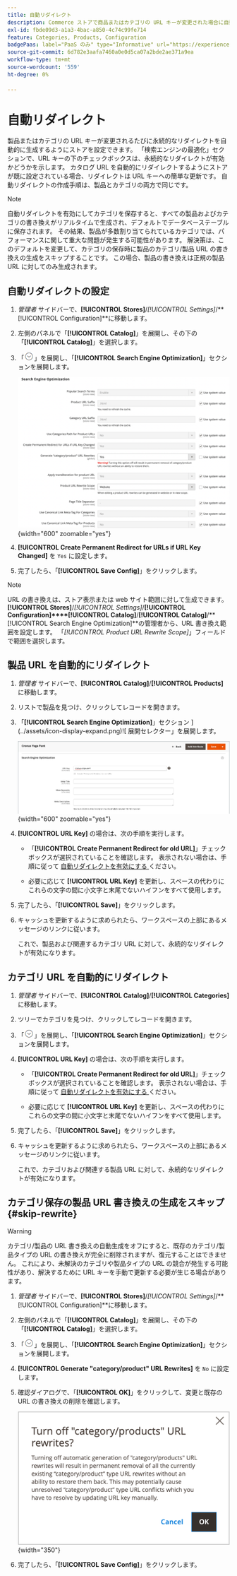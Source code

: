```yaml
---
title: 自動リダイレクト
description: Commerce ストアで商品またはカテゴリの URL キーが変更された場合に自動的にリダイレクトを生成するように設定する方法を説明します。
exl-id: fbde09d3-a1a3-4bac-a850-4c74c99fe714
feature: Categories, Products, Configuration
badgePaas: label="PaaS のみ" type="Informative" url="https://experienceleague.adobe.com/en/docs/commerce/user-guides/product-solutions" tooltip="Adobe Commerce on Cloud プロジェクト（Adobeが管理する PaaS インフラストラクチャ）およびオンプレミスプロジェクトにのみ適用されます。"
source-git-commit: 6d782e3aafa7460a0e0d5ca07a2bde2ae371a9ea
workflow-type: tm+mt
source-wordcount: '559'
ht-degree: 0%

---
```


# 自動リダイレクト

製品またはカテゴリの URL キーが変更されるたびに永続的なリダイレクトを自動的に生成するようにストアを設定できます。 「検索エンジンの最適化」セクションで、URL キーの下のチェックボックスは、永続的なリダイレクトが有効かどうかを示します。 カタログ URL を自動的にリダイレクトするようにストアが既に設定されている場合、リダイレクトは URL キーへの簡単な更新です。 自動リダイレクトの作成手順は、製品とカテゴリの両方で同じです。

>[!NOTE]
>
>自動リダイレクトを有効にしてカテゴリを保存すると、すべての製品およびカテゴリの書き換えがリアルタイムで生成され、デフォルトでデータベーステーブルに保存されます。 その結果、製品が多数割り当てられているカテゴリでは、パフォーマンスに関して重大な問題が発生する可能性があります。 解決策は、このデフォルトを変更して、カテゴリの保存時に製品のカテゴリ/製品 URL の書き換えの生成をスキップすることです。 この場合、製品の書き換えは正規の製品 URL に対してのみ生成されます。

## 自動リダイレクトの設定

1. _管理者_ サイドバーで、**[!UICONTROL Stores]**/_[!UICONTROL Settings]_/**[!UICONTROL Configuration]**に移動します。

1. 左側のパネルで「**[!UICONTROL Catalog]**」を展開し、その下の「**[!UICONTROL Catalog]**」を選択します。

1. 「![ 展開セレクター ](../assets/icon-display-expand.png)」を展開し、「**[!UICONTROL Search Engine Optimization]**」セクションを展開します。

   ![ カタログ設定 – 検索エンジンの最適化 ](../configuration-reference/catalog/assets/catalog-search-engine-optimization.png){width="600" zoomable="yes"}

1. **[!UICONTROL Create Permanent Redirect for URLs if URL Key Changed]** を `Yes` に設定します。

1. 完了したら、「**[!UICONTROL Save Config]**」をクリックします。


>[!NOTE]
>
> URL の書き換えは、ストア表示または web サイト範囲に対して生成できます。 **[!UICONTROL Stores]**/_[!UICONTROL Settings]_/**[!UICONTROL Configuration]****[!UICONTROL Catalog]**/**[!UICONTROL Catalog]**/**[!UICONTROL Search Engine Optimization]**の管理者から、URL 書き換え範囲を設定します。 「_[!UICONTROL Product URL Rewrite Scope]_」フィールドで範囲を選択します。

## 製品 URL を自動的にリダイレクト

1. _管理者_ サイドバーで、**[!UICONTROL Catalog]**/**[!UICONTROL Products]** に移動します。

1. リストで製品を見つけ、クリックしてレコードを開きます。

1. 「**[!UICONTROL Search Engine Optimization]**」セクション ](../assets/icon-display-expand.png)![ 展開セレクター」を展開します。

   ![ 製品検索エンジンの最適化 – 永続的なリダイレクト ](./assets/product-search-engine-optimization-create-permanent-redirect.png){width="600" zoomable="yes"}

1. **[!UICONTROL URL Key]** の場合は、次の手順を実行します。

   - 「**[!UICONTROL Create Permanent Redirect for old URL]**」チェックボックスが選択されていることを確認します。 表示されない場合は、手順に従って [ 自動リダイレクトを有効にする ](url-rewrite.md#configure-url-rewrites) ください。

   - 必要に応じて **[!UICONTROL URL Key]** を更新し、スペースの代わりにこれらの文字の間に小文字と末尾でないハイフンをすべて使用します。

1. 完了したら、「**[!UICONTROL Save]**」をクリックします。

1. キャッシュを更新するように求められたら、ワークスペースの上部にあるメッセージのリンクに従います。

   これで、製品および関連するカテゴリ URL に対して、永続的なリダイレクトが有効になります。

## カテゴリ URL を自動的にリダイレクト

1. _管理者_ サイドバーで、**[!UICONTROL Catalog]**/**[!UICONTROL Categories]** に移動します。

1. ツリーでカテゴリを見つけ、クリックしてレコードを開きます。

1. 「![ 展開セレクター ](../assets/icon-display-expand.png)」を展開し、「**[!UICONTROL Search Engine Optimization]**」セクションを展開します。

1. **[!UICONTROL URL Key]** の場合は、次の手順を実行します。

   - 「**[!UICONTROL Create Permanent Redirect for old URL]**」チェックボックスが選択されていることを確認します。 表示されない場合は、手順に従って [ 自動リダイレクトを有効にする ](url-rewrite.md#configure-url-rewrites) ください。

   - 必要に応じて **[!UICONTROL URL Key]** を更新し、スペースの代わりにこれらの文字の間に小文字と末尾でないハイフンをすべて使用します。

1. 完了したら、「**[!UICONTROL Save]**」をクリックします。

1. キャッシュを更新するように求められたら、ワークスペースの上部にあるメッセージのリンクに従います。

   これで、カテゴリおよび関連する製品 URL に対して、永続的なリダイレクトが有効になります。

## カテゴリ保存の製品 URL 書き換えの生成をスキップ {#skip-rewrite}

>[!WARNING]
>
>カテゴリ/製品の URL 書き換えの自動生成をオフにすると、既存のカテゴリ/製品タイプの URL の書き換えが完全に削除されますが、復元することはできません。 これにより、未解決のカテゴリや製品タイプの URL の競合が発生する可能性があり、解決するために URL キーを手動で更新する必要が生じる場合があります。

1. _管理者_ サイドバーで、**[!UICONTROL Stores]**/_[!UICONTROL Settings]_/**[!UICONTROL Configuration]**に移動します。

1. 左側のパネルで「**[!UICONTROL Catalog]**」を展開し、その下の「**[!UICONTROL Catalog]**」を選択します。

1. 「![ 展開セレクター ](../assets/icon-display-expand.png)」を展開し、「**[!UICONTROL Search Engine Optimization]**」セクションを展開します。

1. **[!UICONTROL Generate "category/product" URL Rewrites]** を `No` に設定します。

1. 確認ダイアログで、「**[!UICONTROL OK]**」をクリックして、変更と既存の URL の書き換えの削除を確認します。

   ![ カテゴリ/製品 URL の書き換えを無効にする – 確認 ](./assets/seo-rewrite-off.png){width="350"}

1. 完了したら、「**[!UICONTROL Save Config]**」をクリックします。
